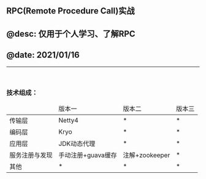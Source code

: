 <h2>RPC(Remote Procedure Call)实战</h2>
<h2>@desc: 仅用于个人学习、了解RPC</h2>
<h2>@date: 2021/01/16</h2>
<hr/><br/>

<h3><b>技术组成：</b></h3>
<table>
    <thead>
        <tr>
            <td></td>
            <td>版本一</td>
            <td>版本二</td>
            <td>版本三</td>
        </tr>
    </thead>
    <tbody>
        <tr>
            <td>传输层</td>
            <td>Netty4</td>
            <td>*</td>
            <td>*</td>
        </tr>
        <tr>
            <td>编码层</td>
            <td>Kryo</td>
            <td>*</td>
            <td>*</td>
        </tr>
        <tr>
            <td>应用层</td>
            <td>JDK动态代理</td>
            <td>*</td>
            <td>*</td>
        </tr>
        <tr>
            <td>服务注册与发现</td>
            <td>手动注册+guava缓存</td>
            <td>注解+zookeeper</td>
            <td>*</td>
        </tr>
        <tr>
            <td>其他</td>
            <td>*</td>
            <td>*</td>
            <td>*</td>
        </tr>
    </tbody>
</table>
